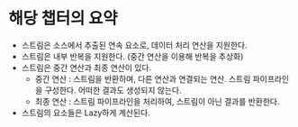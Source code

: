 # 해당 챕터의 요약
- 스트림은 소스에서 추출된 연속 요소로, 데이터 처리 연산을 지원한다.
- 스트림은 내부 반복을 지원한다. (중간 연산을 이용해 반복을 추상화)
- 스트림은 중간 연산과 최종 연산이 있다.
  - 중간 연산 : 스트림을 반환하며, 다른 연산과 연결되는 연산. 스트림 파이프라인을 구성한다. 어떠한 결과도 생성되지 않는다.
  - 최종 연산 : 스트림 파이프라인을 처리하여, 스트림이 아닌 결과를 반환한다.
- 스트림의 요소들은 Lazy하게 계산된다.